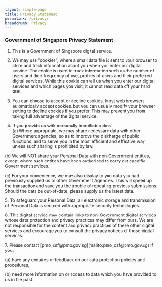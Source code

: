 ```yaml
---
layout: simple-page
title: Privacy Statement
permalink: /privacy/
breadcrumb: Privacy
---
```


### **Government of Singapore Privacy Statement**

1. This is a Government of Singapore digital service.

2. We may use "cookies", where a small data file is sent to your browser to store and track information about you when you enter our digital service. The cookie is used to track information such as the number of users and their frequency of use, profiles of users and their preferred digital services. While this cookie can tell us when you enter our digital services and which pages you visit, it cannot read data off your hard disk.

3. You can choose to accept or decline cookies. Most web browsers automatically accept cookies, but you can usually modify your browser setting to decline cookies if you prefer. This may prevent you from taking full advantage of the digital service.

4. If you provide us with personally identifiable data  
(a)  Where appropriate, we may share necessary data with other Government agencies, so as to improve the discharge of public functions, and to serve you in the most efficient and effective way unless such sharing is prohibited by law.

(b)  We will NOT share your Personal Data with non-Government entities, except where such entities have been authorised to carry out specific Government services.

(c)  For your convenience, we may also display to you data you had previously supplied us or other Government Agencies.  This will speed up the transaction and save you the trouble of repeating previous submissions. Should the data be out-of-date, please supply us the latest data.

<p>5. To safeguard your Personal Data, all electronic storage and transmission of Personal Data is secured with appropriate security technologies.</p>

<p>6. This digital service may contain links to non-Government digital services whose data protection and privacy practices may differ from ours.  We are not responsible for the content and privacy practices of these other digital services and encourage you to consult the privacy notices of those digital services.</p>

<p>7. Please contact [pmo_csf@pmo.gov.sg](mailto:pmo_csf@pmo.gov.sg) if you: </p>

(a) have any enquires or feedback on our data protection policies and procedures,

(b) need more information on or access to data which you have provided to us in the past.
